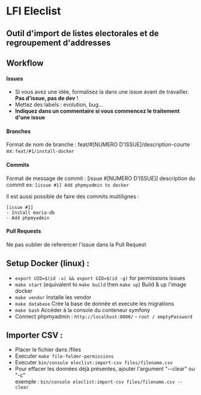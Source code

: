 # LFI Eleclist
## Outil d'import de listes electorales et de regroupement d'addresses

## Workflow
#### Issues
- Si vous avez une idée, formalisez la dans une issue avant de travailler. **Pas d'issue, pas de dev** !
- Mettez des labels : evolution, bug...
- **Indiquez dans un commentaire si vous commencez le traitement d'une issue**

#### Branches
Format de nom de branche : feat/#[NUMERO D'ISSUE]/description-courte  
ex: `feat/#1/install-docker`

#### Commits
Format de message de commit : [issue #[NUMERO D'ISSUE]] description du commit
ex: `[issue #1] Add phpmyadmin to docker`  

Il est aussi possible de faire des commits multilignes :
```
[issue #1]
- Install maria-db
- Add phpmyadmin
```

#### Pull Requests
Ne pas oublier de referencer l'issue dans la Pull Request

## Setup Docker (linux) :
- `export UID=$(id -u) && export GID=$(id -g)` for permissions issues
- `make start` (equivalent to `make build` then `make up`) Build & up l'image docker
- `make vendor` Installe les vendor
- `make database` Crée la base de donnée et execute les migrations
- `make bash` Accéder à la console du conteneur symfony
- Connect phpmyadmin : `http://localhost:8080/` - `root / emptyPassword`

## Importer CSV :
- Placer le fichier dans /files
- Executer `make file-folder-permissions`
- Executer `bin/console eleclist:import-csv files/filename.csv`
- Pour effacer les données déjà présentes, ajouter l'argument "--clear" ou "-c"  
  exemple : `bin/console eleclist:import-csv files/filename.csv --clear`
